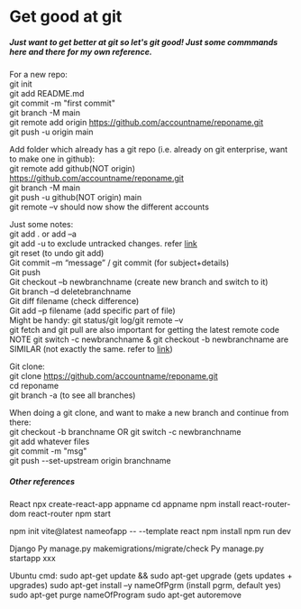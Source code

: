 # Get good at git
##### Just want to get better at git so let's git good! Just some commmands here and there for my own reference.

For a new repo:\
git init\
git add README.md\
git commit -m "first commit"\
git branch -M main\
git remote add origin https://github.com/accountname/reponame.git \
git push -u origin main

Add folder which already has a git repo (i.e. already on git enterprise, want to make one in github):\
git remote add github(NOT origin) https://github.com/accountname/reponame.git \
git branch -M main\
git push -u github(NOT origin) main\
git remote –v should now show the different accounts

Just some notes:\
git add . or add –a\
git add -u to exclude untracked changes. refer [link](https://stackoverflow.com/questions/572549/difference-between-git-add-a-and-git-add)\
git reset (to undo git add)\
Git commit –m “message” / git commit (for subject+details)\
Git push\
Git checkout –b newbranchname (create new branch and switch to it)\
Git branch –d deletebranchname\
Git diff filename (check difference)\
Git add –p filename (add specific part of file)\
Might be handy: git status/git log/git remote –v\
git fetch and git pull are also important for getting the latest remote code\
NOTE git switch -c newbranchname & git checkout -b newbranchname are SIMILAR (not exactly the same. refer to [link](https://stackoverflow.com/questions/57265785/whats-the-difference-between-git-switch-and-git-checkout-branch))

Git clone:\
git clone https://github.com/accountname/reponame.git \
cd reponame\
git branch -a (to see all branches)

When doing a git clone, and want to make a new branch and continue from there:\
git checkout -b branchname OR git switch -c newbranchname\
git add whatever files\
git commit -m "msg"\
git push --set-upstream origin branchname

##### Other references
React
npx create-react-app appname
cd appname
npm install react-router-dom react-router
npm start

npm init vite@latest nameofapp -- --template react
npm install
npm run dev

Django
Py manage.py makemigrations/migrate/check
Py manage.py startapp xxx

Ubuntu cmd:
sudo apt-get update && sudo apt-get upgrade (gets updates + upgrades)
sudo apt-get install –y nameOfPgrm (install pgrm, default yes)
sudo apt-get purge nameOfProgram
sudo apt-get autoremove



